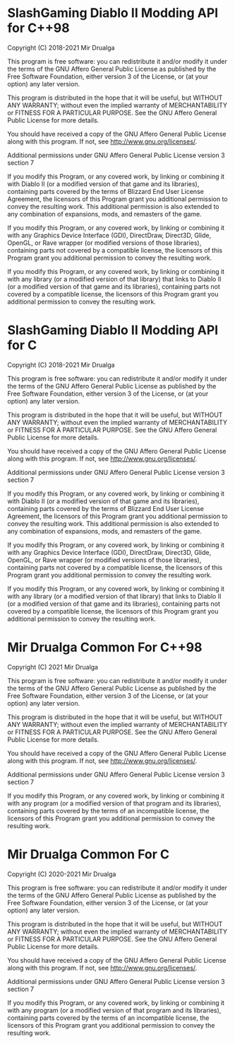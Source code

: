 # SlashGaming Diablo II Modding API for C++98
Copyright (C) 2018-2021  Mir Drualga

This program is free software: you can redistribute it and/or modify
it under the terms of the GNU Affero General Public License as published
by the Free Software Foundation, either version 3 of the License, or
(at your option) any later version.

This program is distributed in the hope that it will be useful,
but WITHOUT ANY WARRANTY; without even the implied warranty of
MERCHANTABILITY or FITNESS FOR A PARTICULAR PURPOSE.  See the
GNU Affero General Public License for more details.

You should have received a copy of the GNU Affero General Public License
along with this program.  If not, see <http://www.gnu.org/licenses/>.

Additional permissions under GNU Affero General Public License version 3
section 7

If you modify this Program, or any covered work, by linking or combining
it with Diablo II (or a modified version of that game and its
libraries), containing parts covered by the terms of Blizzard End User
License Agreement, the licensors of this Program grant you additional
permission to convey the resulting work. This additional permission is
also extended to any combination of expansions, mods, and remasters of
the game.

If you modify this Program, or any covered work, by linking or combining
it with any Graphics Device Interface (GDI), DirectDraw, Direct3D,
Glide, OpenGL, or Rave wrapper (or modified versions of those
libraries), containing parts not covered by a compatible license, the
licensors of this Program grant you additional permission to convey the
resulting work.

If you modify this Program, or any covered work, by linking or combining
it with any library (or a modified version of that library) that links
to Diablo II (or a modified version of that game and its libraries),
containing parts not covered by a compatible license, the licensors of
this Program grant you additional permission to convey the resulting
work.

# SlashGaming Diablo II Modding API for C
Copyright (C) 2018-2021  Mir Drualga

This program is free software: you can redistribute it and/or modify
it under the terms of the GNU Affero General Public License as published
by the Free Software Foundation, either version 3 of the License, or
(at your option) any later version.

This program is distributed in the hope that it will be useful,
but WITHOUT ANY WARRANTY; without even the implied warranty of
MERCHANTABILITY or FITNESS FOR A PARTICULAR PURPOSE.  See the
GNU Affero General Public License for more details.

You should have received a copy of the GNU Affero General Public License
along with this program.  If not, see <http://www.gnu.org/licenses/>.

Additional permissions under GNU Affero General Public License version 3
section 7

If you modify this Program, or any covered work, by linking or combining
it with Diablo II (or a modified version of that game and its
libraries), containing parts covered by the terms of Blizzard End User
License Agreement, the licensors of this Program grant you additional
permission to convey the resulting work. This additional permission is
also extended to any combination of expansions, mods, and remasters of
the game.

If you modify this Program, or any covered work, by linking or combining
it with any Graphics Device Interface (GDI), DirectDraw, Direct3D,
Glide, OpenGL, or Rave wrapper (or modified versions of those
libraries), containing parts not covered by a compatible license, the
licensors of this Program grant you additional permission to convey the
resulting work.

If you modify this Program, or any covered work, by linking or combining
it with any library (or a modified version of that library) that links
to Diablo II (or a modified version of that game and its libraries),
containing parts not covered by a compatible license, the licensors of
this Program grant you additional permission to convey the resulting
work.

# Mir Drualga Common For C++98
Copyright (C) 2021  Mir Drualga

This program is free software: you can redistribute it and/or modify
it under the terms of the GNU Affero General Public License as published
by the Free Software Foundation, either version 3 of the License, or
(at your option) any later version.

This program is distributed in the hope that it will be useful,
but WITHOUT ANY WARRANTY; without even the implied warranty of
MERCHANTABILITY or FITNESS FOR A PARTICULAR PURPOSE.  See the
GNU Affero General Public License for more details.

You should have received a copy of the GNU Affero General Public License
along with this program.  If not, see <http://www.gnu.org/licenses/>.

Additional permissions under GNU Affero General Public License version 3
section 7

If you modify this Program, or any covered work, by linking or combining
it with any program (or a modified version of that program and its
libraries), containing parts covered by the terms of an incompatible
license, the licensors of this Program grant you additional permission
to convey the resulting work.

# Mir Drualga Common For C
Copyright (C) 2020-2021  Mir Drualga

This program is free software: you can redistribute it and/or modify
it under the terms of the GNU Affero General Public License as published
by the Free Software Foundation, either version 3 of the License, or
(at your option) any later version.

This program is distributed in the hope that it will be useful,
but WITHOUT ANY WARRANTY; without even the implied warranty of
MERCHANTABILITY or FITNESS FOR A PARTICULAR PURPOSE.  See the
GNU Affero General Public License for more details.

You should have received a copy of the GNU Affero General Public License
along with this program.  If not, see <http://www.gnu.org/licenses/>.

Additional permissions under GNU Affero General Public License version 3
section 7

If you modify this Program, or any covered work, by linking or combining
it with any program (or a modified version of that program and its
libraries), containing parts covered by the terms of an incompatible
license, the licensors of this Program grant you additional permission
to convey the resulting work.
